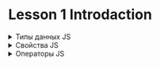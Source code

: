 # Lesson 1 Introdaction

<details close>
<summary>Типы данных JS</summary>

## Numbers
***Объявление переменных***
```javascript
const a = 5;
const b = 3.14;
const c = 16;
const res = 0;
```
***умножение***
```javascript
'Привет' * c => NaN;
любые арифметические действия с NaN дает только NaN
```
***деление***
```javascript
10 / 0 => Infinity;
a / b => 1.592356687898089;
```
***сложение / вычитание***
```javascript
a + c => 21;
res = a + b
res => 8.14
c - a => 11;
```
***Преобразование типов***
```javascript
const str = "66.25";
const str2 = "  66.2ррр5  ";
const str3 = "  66 .25  ";

преобразует в число если это возможно, недолжно быть пробелов или строк,
игнорирует отступы слева и справа, учитывают + и -
console.log(+str) => 66.25;
console.log(+str3) => NaN;
console.log(Number(str)) => 66.25;

Преобразует только то что может быть числом, на пробеле строке или точке остановится
console.log(Number.parseInt(str)) => 66;
console.log(Number.parseInt(str3)) => 66;
Преобразует только то что может быть числом, до строки
console.log(Number.parseFloat(str2)) => 66.2;
```
***Округление***
```javascript
Math.round(-4.23) => 4;
Math.round(-4.63) => 5;

Math.floor(-4.23) => -5; - округление вниз
Math.ceil(4.004) => 5; - округление вверх
Math.trunc(-4.23) => -4; - отбрасывает дробную часть

в скобках указываем до скольки знаков после запятой округлить
получаем СТРОКУ
const num = 85.5555523232
num.toFixed(3) => '85.555';
```

## BigInt
***для вычисления большщих числе 2^53 степени***
```javascript
хранит только целые значения
556564846168461641861681616521351384461618n;
смешивать можно только с таким же числом, либо сделать преоброзование в Number
```
```javascript
34343435453445314352144534n + BigInt(65656);
Number(34343435453445314352144534n) + 65656;
5n / 2n = > 2n; - дробная часть отметается
```

## Boolean
```javascript
const a =  true;
const b = false;
```

## Null
это означает ***ничто***.
```javascript
let d = Null; - создаем переменную, а положить туда не знаем что, можно положить Null
d = 9;
```

## Undefind
она не присвается ни какой переменной
```javascript
let e; => Undefind
```
</details>

<details close>
<summary>Свойства JS</summary>

## typeof
> позволяет определить тип параметра (число, строка, объект). Оператор возвращает строку, содержащую тип ( 'number' , 'string' , 'object').

```javascript
const f = '5';
console.log(typeof f) => str;

!ошибка typeof
const j = null;
console.log(typeof j) => object;
это не так, должно быть таписано Null, это ошибка при разработке, оставили для обратной совместимости старых проектов.

const k = function () {};
console.log(typeof k) => function;
это тоже ошибка, нет такого типа данных, должно быть object
```
</details>

<details close>
<summary>Операторы JS</summary>

## Арифметические действия
```javascript
console.log(6 + 4) => 10;
console.log(6 - 4) => 2;
console.log(6 * 4) => 24;
console.log(6 / 4) => 10;
console.log(6 ** 4) => 10; - возведения в степень
console.log(6 % 4) => 2; - остаток от деления, сколько раз 4 посеститься в 6, остаток это и есть ответ 
```
## Присваивание
```javascript
const m = 1;
m += 2 ===> m = m + 2; 
console.log(m) => 3;
m++ - пост инкремент
++m - пред инкремент
```
</details>

```javascript
```
